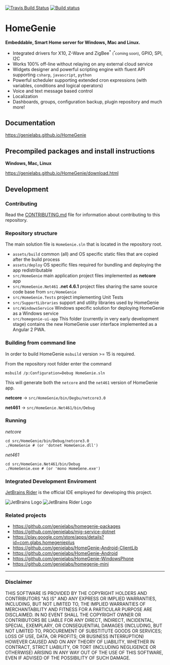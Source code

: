 [![Travis Build Status](https://travis-ci.org/genielabs/HomeGenie.svg?branch=master)](https://travis-ci.org/genielabs/HomeGenie)
[![Build status](https://ci.appveyor.com/api/projects/status/96xnyg3jmqx1tj9h?svg=true)](https://ci.appveyor.com/project/genemars/homegenie)

# HomeGenie

**Embeddable, Smart Home server for Windows, Mac and Linux.**

- Integrated drivers for X10, Z-Wave and ZigBee<sup>\*</sup> <small>(<sup>\*</sup>coming soon)</small>, GPIO, SPI, I2C
- Works 100% off-line without relaying on any external cloud service
- Widgets designer and powerful scripting engine with fluent API supporting `csharp`, `javascript`, `python`
- Powerful scheduler supporting extended cron expressions (with variables, conditions and logical operators)
- Voice and text message based control
- Localization
- Dashboards, groups, configuration backup, plugin repository and much more! 

## Documentation

https://genielabs.github.io/HomeGenie

## Precompiled packages and install instructions

**Windows, Mac, Linux**

https://genielabs.github.io/HomeGenie/download.html

## Development

### Contributing

Read the [CONTRIBUTING.md](https://github.com/genielabs/HomeGenie/blob/master/CONTRIBUTING.md) file
for information about contributing to this repository.

### Repository structure

The main solution file is `HomeGenie.sln` that is located in the repository root.

- `assets/build`
common (all) and OS specific static files that are copied after the build process
- `assets/deploy`
OS specific files required for bundling and deploying the app redistributable
- `src/HomeGenie`
main application project files implemented as **netcore** app
- `src/HomeGenie.Net461`
**.net 4.6.1** project files sharing the same source code base from `src/HomeGenie` 
- `src/HomeGenie.Tests`
project implementing Unit Tests
- `src/SupportLibraries` 
support and utility libraries used by HomeGenie
- `src/WindowsService`
Windows specific solution for deploying HomeGenie as a Windows service
- `src/homegenie-ui-app`
This folder (currently in very early development stage) contains the new HomeGenie user interface implemented as a Angular 2 PWA.


### Building from command line

In order to build HomeGenie `msbuild` version >= 15 is required.

From the repository root folder enter the command
```
msbuild /p:Configuration=Debug HomeGenie.sln
```
This will generate both the `netcore` and the `net461` version of HomeGenie app.

**netcore** ->
`src/HomeGenie/bin/Degbu/netcore3.0` 

**net461** -> `src/HomeGenie.Net461/bin/Debug`


### Running

*netcore*
```
cd src/HomeGenie/bin/Debug/netcore3.0
./HomeGenie # (or 'dotnet HomeGenie.dll')
```

*net461*
```
cd src/HomeGenie.Net461/bin/Debug
./HomeGenie.exe # (or 'mono HomeGene.exe')
```

### Integrated Development Enviroment

[JetBrains Rider](https://www.jetbrains.com/rider/) is the official IDE employed for developing this project.

![JetBrains Logo](https://raw.githubusercontent.com/genielabs/HomeGenie/netcore/assets/github/jetbrains.svg)
![JetBrains Rider Logo](https://raw.githubusercontent.com/genielabs/HomeGenie/netcore/assets/github/rider-logo.svg)

### Related projects

- https://github.com/genielabs/homegenie-packages
- https://github.com/genielabs/mig-service-dotnet
- https://play.google.com/store/apps/details?id=com.glabs.homegenieplus
- https://github.com/genielabs/HomeGenie-Android-ClientLib
- https://github.com/genielabs/HomeGenie-Android
- https://github.com/genielabs/HomeGenie-WindowsPhone
- https://github.com/genielabs/homegenie-mini

------

### Disclaimer

THIS SOFTWARE IS PROVIDED BY THE COPYRIGHT HOLDERS AND CONTRIBUTORS "AS IS" AND ANY EXPRESS OR IMPLIED WARRANTIES, INCLUDING, BUT NOT LIMITED TO, THE IMPLIED WARRANTIES OF MERCHANTABILITY AND FITNESS FOR A PARTICULAR PURPOSE ARE DISCLAIMED. IN NO EVENT SHALL THE COPYRIGHT OWNER OR CONTRIBUTORS BE LIABLE FOR ANY DIRECT, INDIRECT, INCIDENTAL, SPECIAL, EXEMPLARY, OR CONSEQUENTIAL DAMAGES (INCLUDING, BUT NOT LIMITED TO, PROCUREMENT OF SUBSTITUTE GOODS OR SERVICES; LOSS OF USE, DATA, OR PROFITS; OR BUSINESS INTERRUPTION) HOWEVER CAUSED AND ON ANY THEORY OF LIABILITY, WHETHER IN CONTRACT, STRICT LIABILITY, OR TORT (INCLUDING NEGLIGENCE OR OTHERWISE) ARISING IN ANY WAY OUT OF THE USE OF THIS SOFTWARE, EVEN IF ADVISED OF THE POSSIBILITY OF SUCH DAMAGE.

